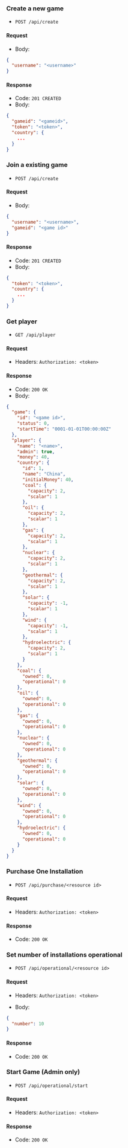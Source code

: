 ### Create a new game

- `POST /api/create`

#### Request

- Body:
```json
{
  "username": "<username>"
}
```

#### Response

- Code: `201 CREATED`
- Body:
```json
{
  "gameid": "<gameid>",
  "token": "<token>",
  "country": {
    ...
  }
}
```

### Join a existing game

- `POST /api/create`

#### Request

- Body:
```json
{
  "username": "<username>",
  "gameid": "<game id>"
}
```

#### Response

- Code: `201 CREATED`
- Body:
```json
{
  "token": "<token>",
  "country": {
    ...
  }
}
```

### Get player

- `GET /api/player`

#### Request

- Headers: `Authorization: <token>`

#### Response

- Code: `200 OK`
- Body:
```json
{
  "game": {
    "id": "<game id>",
    "status": 0,
    "startTime": "0001-01-01T00:00:00Z"
  },
  "player": {
    "name": "<name>",
    "admin": true,
    "money": 40,
    "country": {
      "id": 1,
      "name": "China",
      "initialMoney": 40,
      "coal": {
        "capacity": 2,
        "scalar": 1
      },
      "oil": {
        "capacity": 2,
        "scalar": 1
      },
      "gas": {
        "capacity": 2,
        "scalar": 1
      },
      "nuclear": {
        "capacity": 2,
        "scalar": 1
      },
      "geothermal": {
        "capacity": 2,
        "scalar": 1
      },
      "solar": {
        "capacity": -1,
        "scalar": 1
      },
      "wind": {
        "capacity": -1,
        "scalar": 1
      },
      "hydroelectric": {
        "capacity": 2,
        "scalar": 1
      }
    },
    "coal": {
      "owned": 0,
      "operational": 0
    },
    "oil": {
      "owned": 0,
      "operational": 0
    },
    "gas": {
      "owned": 0,
      "operational": 0
    },
    "nuclear": {
      "owned": 0,
      "operational": 0
    },
    "geothermal": {
      "owned": 0,
      "operational": 0
    },
    "solar": {
      "owned": 0,
      "operational": 0
    },
    "wind": {
      "owned": 0,
      "operational": 0
    },
    "hydroelectric": {
      "owned": 0,
      "operational": 0
    }
  }
}
```

### Purchase One Installation

- `POST /api/purchase/<resource id>`

#### Request

- Headers: `Authorization: <token>`

#### Response

- Code: `200 OK`

### Set number of installations operational

- `POST /api/operational/<resource id>`

#### Request

- Headers: `Authorization: <token>`

- Body:
```json
{
  "number": 10
}
```

#### Response

- Code: `200 OK`

### Start Game (Admin only)

- `POST /api/operational/start`

#### Request

- Headers: `Authorization: <token>`

#### Response

- Code: `200 OK`
